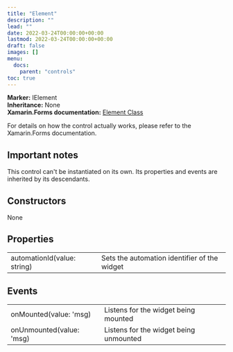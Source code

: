 ```yaml
---
title: "Element"
description: ""
lead: ""
date: 2022-03-24T00:00:00+00:00
lastmod: 2022-03-24T00:00:00+00:00
draft: false
images: []
menu:
  docs:
    parent: "controls"
toc: true
---
```


**Marker:** IElement  
**Inheritance:** None  
**Xamarin.Forms documentation:** [Element Class](https://docs.microsoft.com/en-us/dotnet/api/xamarin.forms.element)

For details on how the control actually works, please refer to the Xamarin.Forms documentation.

## Important notes

This control can't be instantiated on its own. Its properties and events are inherited by its descendants.

## Constructors

None

## Properties

| | |
|--|--|
| automationId(value: string) | Sets the automation identifier of the widget |

## Events

| | |
|--|--|
| onMounted(value: 'msg) | Listens for the widget being mounted |
| onUnmounted(value: 'msg) | Listens for the widget being unmounted |
